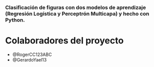 ### Clasificación de figuras con dos modelos de aprendizaje (Regresión Logística y Perceptrón Multicapa) y hecho con Python. 

# Colaboradores del proyecto
<ul>
  <li>@RogerCC123ABC</li>
  <li>@GerardoYael13</li>
</ul>
